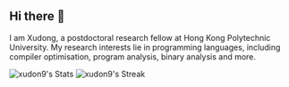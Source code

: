 ## Hi there 👋

I am Xudong, a postdoctoral research fellow at Hong Kong Polytechnic University.
My research interests lie in programming languages, including compiler optimisation, program analysis, binary analysis and more.

![xudon9's Stats](https://github-readme-stats.vercel.app/api?username=xudon9&theme=default&show_icons=true&hide_border=false&count_private=false)
![xudon9's Streak](https://github-readme-streak-stats.herokuapp.com/?user=xudon9&theme=default&hide_border=false)

